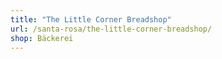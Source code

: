 ```yaml
---
title: "The Little Corner Breadshop"
url: /santa-rosa/the-little-corner-breadshop/
shop: Bäckerei
---
```

